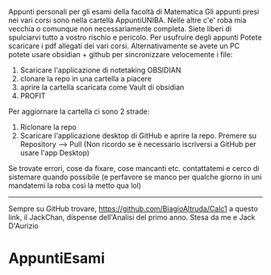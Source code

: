 Appunti personali per gli esami della facoltà di  Matematica
Gli appunti presi nei vari corsi sono nella cartella AppuntiUNIBA. Nelle altre c'e' roba mia vecchia o comunque non necessariamente completa. Siete liberi di spulciarvi tutto a vostro rischio e pericolo.
Per usufruire degli appunti Potete scaricare i pdf allegati dei vari corsi.
Alternativamente se avete un PC potete usare obsidian + github per sincronizzare velocemente i file:
1. Scaricare l'applicazione di notetaking OBSIDIAN
2. clonare la repo in una cartella a piacere
3. aprire la cartella scaricata come Vault di obsidian
4. PROFIT

Per aggiornare la cartella ci sono 2 strade:
1. Riclonare la repo
2. Scaricare l'applicazione desktop di GitHub e aprire la repo. Premere su Repository --> Pull 
(Non ricordo se è necessario iscriversi a GitHub per usare l'app Desktop)

Se trovate errori, cose da fixare, cose mancanti etc. contattatemi e cerco di sistemare quando possibile
(e perfavore se manco per qualche giorno in uni mandatemi la roba così la metto qua lol)

----------------------------------------------------------------------------------------------------------
Sempre su GitHub trovare, https://github.com/BiagioAltruda/Calc1 a questo link, il JackChan, dispense dell'Analisi del primo anno. Stesa da me e Jack D'Aurizio
# AppuntiEsami
